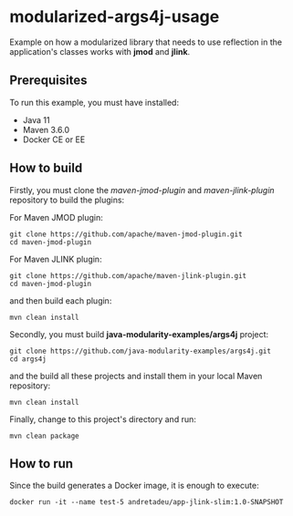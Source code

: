 # modularized-args4j-usage

Example on how a modularized library that needs to use reflection in the application's
classes works with **jmod** and **jlink**.

## Prerequisites

To run this example, you must have installed:

- Java 11
- Maven 3.6.0
- Docker CE or EE

## How to build

Firstly, you must clone the *maven-jmod-plugin* and *maven-jlink-plugin* repository to build the plugins:

For Maven JMOD plugin:

```{bash}
git clone https://github.com/apache/maven-jmod-plugin.git
cd maven-jmod-plugin
```

For Maven JLINK plugin:

```{bash}
git clone https://github.com/apache/maven-jlink-plugin.git
cd maven-jmod-plugin
```

and then build each plugin:

```{bash}
mvn clean install
```

Secondly, you must build **java-modularity-examples/args4j** project:

```{bash}
git clone https://github.com/java-modularity-examples/args4j.git
cd args4j
```

and the build all these projects and install them in your local Maven repository:

```{bash}
mvn clean install
```

Finally, change to this project's directory and run:

```{bash}
mvn clean package
```

## How to run

Since the build generates a Docker image, it is enough to execute:

```{bash}
docker run -it --name test-5 andretadeu/app-jlink-slim:1.0-SNAPSHOT
```
